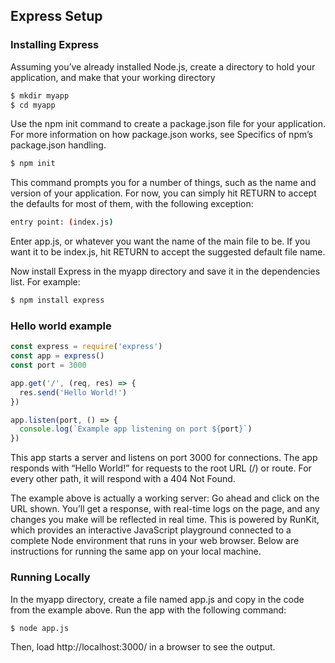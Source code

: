 ## Express Setup
### Installing Express
Assuming you’ve already installed Node.js, create a directory to hold your application, and make that your working directory
```bash
$ mkdir myapp
$ cd myapp
```
Use the npm init command to create a package.json file for your application. For more information on how package.json works, see Specifics of npm’s package.json handling.
```bash
$ npm init
```
This command prompts you for a number of things, such as the name and version of your application. For now, you can simply hit RETURN to accept the defaults for most of them, with the following exception:
```bash
entry point: (index.js)
```
Enter app.js, or whatever you want the name of the main file to be. If you want it to be index.js, hit RETURN to accept the suggested default file name.

Now install Express in the myapp directory and save it in the dependencies list. For example:
```bash
$ npm install express
```

### Hello world example
```javascript
const express = require('express')
const app = express()
const port = 3000

app.get('/', (req, res) => {
  res.send('Hello World!')
})

app.listen(port, () => {
  console.log(`Example app listening on port ${port}`)
})
```
This app starts a server and listens on port 3000 for connections. The app responds with “Hello World!” for requests to the root URL (/) or route. For every other path, it will respond with a 404 Not Found.

The example above is actually a working server: Go ahead and click on the URL shown. You’ll get a response, with real-time logs on the page, and any changes you make will be reflected in real time. This is powered by RunKit, which provides an interactive JavaScript playground connected to a complete Node environment that runs in your web browser. Below are instructions for running the same app on your local machine.

### Running Locally
In the myapp directory, create a file named app.js and copy in the code from the example above.
Run the app with the following command:
```bash
$ node app.js
```
Then, load http://localhost:3000/ in a browser to see the output.